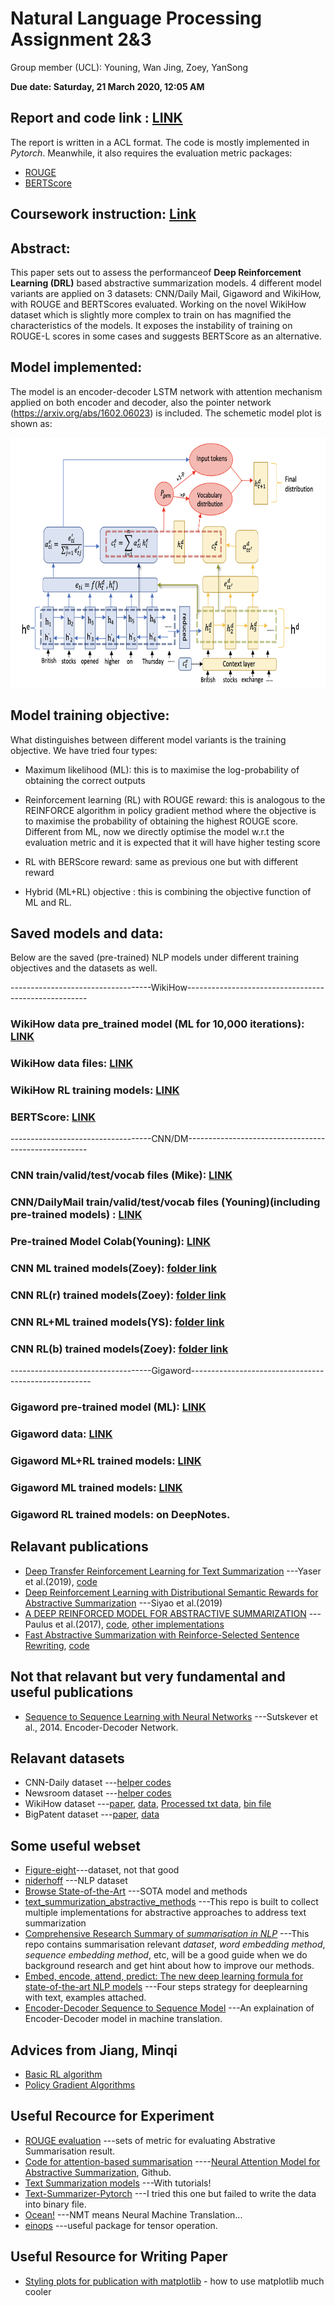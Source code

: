 # Natural Language Processing Assignment 2&3

Group member (UCL): Youning, Wan Jing, Zoey, YanSong

**Due date: Saturday, 21 March 2020, 12:05 AM**


## Report and code link : [LINK](https://github.com/YanSong97/NLP-project/tree/master/src)
The report is written in a ACL format. The code is mostly implemented in *Pytorch*. Meanwhile, it also requires the evaluation metric packages:
* [ROUGE](https://github.com/pltrdy/rouge)
* [BERTScore](https://github.com/Tiiiger/bert_score)



## Coursework instruction: [Link](https://docs.google.com/document/d/1WTKNrYTr-7ckw62WAqy21-9udEMIpll4bWM5lmgpHZI/edit)

## Abstract:
This paper sets out to assess the performanceof **Deep Reinforcement Learning (DRL)** based abstractive summarization models.  4 different model variants are applied on 3 datasets: CNN/Daily Mail, Gigaword and WikiHow, with ROUGE and BERTScores evaluated. Working  on  the  novel  WikiHow  dataset which is slightly more complex to train on has magnified the characteristics of the models.   It exposes the instability of  training  on  ROUGE-L  scores in some cases  and  suggests BERTScore as an alternative.


## Model implemented:

The model is an encoder-decoder LSTM network with attention mechanism applied on both encoder and decoder, also the pointer network (https://arxiv.org/abs/1602.06023) is included. The schemetic model plot is shown as:


<img src="https://github.com/YanSong97/NLP-project/blob/master/plots/model%20graph.png" width="700" height="400" />

## Model training objective:
What distinguishes between different model variants is the training objective. We have tried four types:

* Maximum likelihood (ML): this is to maximise the log-probability of obtaining the correct outputs

* Reinforcement learning (RL) with ROUGE reward: this is analogous to the REINFORCE algorithm in policy gradient method where the objective is to maximise the probability of obtaining the highest ROUGE score. Different from ML, now we directly optimise the model w.r.t the evaluation metric and it is expected that it will have higher testing score

* RL with BERScore reward: same as previous one but with different reward

* Hybrid (ML+RL) objective : this is combining the objective function of ML and RL.








## Saved models and data: 
Below are the saved (pre-trained) NLP models under different training objectives and the datasets as well.

-----------------------------------WikiHow-----------------------------------------------------

### WikiHow data pre_trained model (ML for 10,000 iterations): [LINK](https://drive.google.com/drive/folders/1Yg5z4ixRVj-AZK2F7qXULb6YzsS_OTjj?usp=sharing)

### WikiHow data files: [LINK](https://drive.google.com/drive/folders/1oaYyf3NPYYbrnJCRXt6OAb4ngAX8UsTZ?usp=sharing)

### WikiHow RL training models:  [LINK](https://drive.google.com/drive/folders/1gPPBGrYQkGd06kcCkJ-TdCtilFPPPkGv?usp=sharing)

### BERTScore: [LINK](https://github.com/Tiiiger/bert_score/blob/master/example/Demo.ipynb)

-----------------------------------CNN/DM-----------------------------------------------------

### CNN train/valid/test/vocab files (Mike):  [LINK](https://drive.google.com/drive/folders/1lElh4nhI0jgoOH-vfZU4sI2_weIflCTR?usp=sharing)

### CNN/DailyMail train/valid/test/vocab files (Youning)(including pre-trained models) : [LINK](https://drive.google.com/drive/folders/14ToLlQlZs_Sl47bG_E07bGzkn3CdTwO7?usp=sharing) 

### Pre-trained Model Colab(Youning): [LINK](https://colab.research.google.com/drive/1cwoFYT-IsxfUlCZwXG2W6Neizk_ZyY4V)

### CNN ML trained models(Zoey): [folder link](https://drive.google.com/drive/folders/155ldJSInimq06Xo7cdhkfCeSI8QNypem?usp=sharing)

### CNN RL(r) trained models(Zoey): [folder link](https://drive.google.com/drive/folders/1j1GKlRhX3VtkKEnKINtM3IpU3QkIFk_3?usp=sharing)

### CNN RL+ML trained models(YS): [folder link](https://drive.google.com/drive/folders/1WuESSVflSyt92G28yu0pfEzlksxRgOt3?usp=sharing)

### CNN RL(b) trained models(Zoey): [folder link](https://drive.google.com/drive/folders/1HeF2NOK8u9b9a1Q-bZS6lNvliPGlQApc?usp=sharing)

-----------------------------------Gigaword-----------------------------------------------------

### Gigaword pre-trained model (ML): [LINK](https://drive.google.com/file/d/1tEiDx77a9Tf6AA8vYHC6t2tIF966Uj2f/view?usp=sharing)
### Gigaword data: [LINK](https://drive.google.com/open?id=1se96ql8HQx1Sg1EiJ66NchqH2BWm3vEM)
### Gigaword ML+RL trained models: [LINK](https://drive.google.com/drive/folders/16u6iaVKmSg636V1VlVHIAxiy0b17svDb?usp=sharing)
### Gigaword ML trained models: [LINK](https://drive.google.com/open?id=1HFqaVSc56CFwAk7S9AT9yv29bzlZNrVA)
### Gigaword RL trained models: on DeepNotes.




## Relavant publications 
* [Deep Transfer Reinforcement Learning for Text Summarization](https://arxiv.org/pdf/1810.06667.pdf) ---Yaser et al.(2019), [code](https://github.com/yaserkl/TransferRL)
* [Deep Reinforcement Learning with Distributional Semantic Rewards for Abstractive Summarization](https://www.aclweb.org/anthology/D19-1623.pdf) ---Siyao et al.(2019)
* [A DEEP REINFORCED MODEL FOR ABSTRACTIVE SUMMARIZATION](https://arxiv.org/pdf/1705.04304.pdf) ---Paulus et al.(2017), [code](https://github.com/oceanypt/A-DEEP-REINFORCED-MODEL-FOR-ABSTRACTIVE-SUMMARIZATION), [other implementations](https://paperswithcode.com/paper/a-deep-reinforced-model-for-abstractive)
* [Fast Abstractive Summarization with Reinforce-Selected Sentence Rewriting](https://arxiv.org/pdf/1805.11080.pdf), [code](https://github.com/ChenRocks/fast_abs_rl)

## Not that relavant but very fundamental and useful publications
* [Sequence to Sequence Learning with Neural Networks](https://papers.nips.cc/paper/5346-sequence-to-sequence-learning-with-neural-networks.pdf) ---Sutskever et al., 2014.  Encoder-Decoder Network.

## Relavant datasets
* CNN-Daily dataset ---[helper codes](https://github.com/yaserkl/TransferRL/tree/master/src/helper)
* Newsroom dataset ---[helper codes](https://github.com/yaserkl/TransferRL/tree/master/src/helper)
* WikiHow dataset ---[paper](https://arxiv.org/pdf/1810.09305.pdf), [data](https://github.com/mahnazkoupaee/WikiHow-Dataset), [Processed txt data](https://drive.google.com/drive/folders/1_8s_A0OC5153gktx6dSbzLh02QJtI9LS?usp=sharing), [bin file](https://drive.google.com/drive/folders/1oaYyf3NPYYbrnJCRXt6OAb4ngAX8UsTZ?usp=sharing)
* BigPatent dataset ---[paper](https://arxiv.org/pdf/1906.03741.pdf), [data](https://evasharma.github.io/bigpatent/)

## Some useful webset

* [Figure-eight](https://www.figure-eight.com/data-for-everyone/)---dataset, not that good
* [niderhoff](https://github.com/niderhoff/nlp-datasets) ---NLP dataset
* [Browse State-of-the-Art](https://paperswithcode.com/sota) ---SOTA model and methods
* [text_summurization_abstractive_methods](https://github.com/theamrzaki/text_summurization_abstractive_methods) ---This repo is built to collect multiple implementations for abstractive approaches to address text summarization
* [Comprehensive Research Summary of *summarisation in NLP*](https://github.com/mathsyouth/awesome-text-summarization) ---This repo contains summarisation relevant *dataset*, *word embedding method*, *sequence embedding method*, etc, will be a good guide when we do background research and get hint about how to improve our methods. 
* [Embed, encode, attend, predict: The new deep learning formula for state-of-the-art NLP models](https://explosion.ai/blog/deep-learning-formula-nlp) ---Four steps strategy for deeplearning with text, examples attached.
* [Encoder-Decoder Sequence to Sequence Model](https://towardsdatascience.com/understanding-encoder-decoder-sequence-to-sequence-model-679e04af4346) ---An explaination of Encoder-Decoder model in machine translation.


## Advices from Jiang, Minqi

* [Basic RL algorithm](https://eur01.safelinks.protection.outlook.com/?url=https%3A%2F%2Fspinningup.openai.com%2Fen%2Flatest%2Fspinningup%2Frl_intro2.html&data=02%7C01%7C%7Ca9283f0035d84c5f253408d7b5809c2c%7C1faf88fea9984c5b93c9210a11d9a5c2%7C0%7C0%7C637177436287831455&sdata=rejITU1AhX1g9WGSruzZq%2FicFEu3nBINpy6Xy9nnIX8%3D&reserved=0)
* [Policy Gradient Algorithms](https://lilianweng.github.io/lil-log/2018/04/08/policy-gradient-algorithms.html)

## Useful Recource for Experiment

* [ROUGE evaluation](https://rxnlp.com/how-rouge-works-for-evaluation-of-summarization-tasks/#.Xk54bRP7RQI) ---sets of metric for evaluating Abstrative Summarisation result.
* [Code for attention-based summarisation](https://github.com/facebookarchive/NAMAS) ----[Neural Attention Model for Abstractive Summarization](https://arxiv.org/pdf/1509.00685.pdf), Github.
* [Text Summarization models](https://github.com/theamrzaki/text_summurization_abstractive_methods) ---With tutorials!
* [Text-Summarizer-Pytorch](https://github.com/rohithreddy024/Text-Summarizer-Pytorch) ---I tried this one but failed to write the data into binary file.
* [Ocean!](https://github.com/oceanypt/A-DEEP-REINFORCED-MODEL-FOR-ABSTRACTIVE-SUMMARIZATION) ---NMT means Neural Machine Translation...
* [einops](https://github.com/arogozhnikov/einops) ---useful package for tensor operation.

## Useful Resource for Writing Paper

* [Styling plots for publication with matplotlib](https://jonchar.net/notebooks/matplotlib-styling/) - how to use matplotlib much cooler



